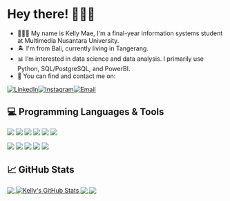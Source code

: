 # Hey there! 👋🏻🌼

- 👩🏻‍💻 My name is Kelly Mae, I'm a final-year information systems student at Multimedia Nusantara University.
- 🏝️ I'm from Bali, currently living in Tangerang. 
- 📊 I’m interested in data science and data analysis. I primarily use Python, SQL/PostgreSQL, and PowerBI.
- 📩 You can find and contact me on:

[![LinkedIn][1.1]][1][![Instagram][2.1]][2][![Email][3.1]][3]

## 💻 Programming Languages & Tools
![](https://img.shields.io/badge/Code-Python-informational?style=flat&logo=python&logoColor=white&color=c9c9d8)
![](https://img.shields.io/badge/Code-SQL-informational?style=flat&logo=sql&logoColor=white&color=c9c9d8)
![](https://img.shields.io/badge/Code-PostgreSQL-informational?style=flat&logo=postgresql&logoColor=white&color=c9c9d8)
![](https://img.shields.io/badge/Code-R_Programming_Language-informational?style=flat&logo=r&logoColor=white&color=c9c9d8)
![](https://img.shields.io/badge/Code-SAS-informational?style=flat&logo=sas&logoColor=white&color=c9c9d8)
![](https://img.shields.io/badge/Cloud-Google_Big_Query-informational?style=flat&logo=googlecloud&logoColor=white&color=c9c9d8)

![](https://img.shields.io/badge/Tools-Jupyter_Notebook-informational?style=flat&logo=jupyter&logoColor=white&color=c9c9d8)
![](https://img.shields.io/badge/Tools-DBeaver-informational?style=flat&logo=dbeaver&logoColor=white&color=c9c9d8)
![](https://img.shields.io/badge/Tools-PowerBI-informational?style=flat&logo=powerbi&logoColor=white&color=c9c9d8)
![](https://img.shields.io/badge/Tools-Looker_Studio-informational?style=flat&logo=looker&logoColor=white&color=c9c9d8)
![](https://img.shields.io/badge/Tools-Tableau-informational?style=flat&logo=tableau&logoColor=white&color=c9c9d8)

## &#x1f4c8; GitHub Stats

<a href="https://github.com/antonettekelly/antonettekelly">
  <img align="center" src="https://github-readme-stats.vercel.app/api/top-langs/?username=antonettekelly&hide=java,html,tex&title_color=ffffff&text_color=c9cacc&icon_color=bcbcfb&bg_color=1d1f21&langs_count=3" />
</a>
<a href="https://github.com/antonettekelly/antonettekelly">
  <img align="center" src="https://github-readme-stats.vercel.app/api?username=antonettekelly&show_icons=true&line_height=27&count_private=true&title_color=ffffff&text_color=c9cacc&icon_color=bcbcfb&bg_color=1d1f21" alt="Kelly's GitHub Stats" />
</a>

<a href="https://github.com/antonettekelly/everzone-warehouse">
  <img align="center" src="https://github-readme-stats.vercel.app/api/pin/?username=antonettekelly&repo=everzone-warehouse&title_color=ffffff&text_color=c9cacc&icon_color=bcbcfb&bg_color=1d1f21" />
</a>

<a href="https://github.com/antonettekelly/EverBank">
  <img align="center" src="https://github-readme-stats.vercel.app/api/pin/?username=antonettekelly&repo=everbank&title_color=ffffff&text_color=c9cacc&icon_color=bcbcfb&bg_color=1d1f21" />
</a>    

<!-- links to social media icons -->

<!-- icons -->
[1.1]: https://img.icons8.com/fluent/48/000000/linkedin.png
[2.1]: https://img.icons8.com/fluent/48/000000/instagram-new.png
[3.1]:  https://img.icons8.com/fluent/48/000000/gmail.png

<!-- links to social media accounts -->
[1]: https://www.linkedin.com/in/antonettekelly
[2]: https://instagram.com/kellym_ae
[3]: antonettekell@gmail.com
